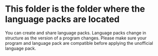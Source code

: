 # This folder is the folder where the language packs are located

You can create and share language packs.
Language packs change in structure as the version of a program changes.
Please make sure your program and language pack are compatible before applying the unofficial language pack.
